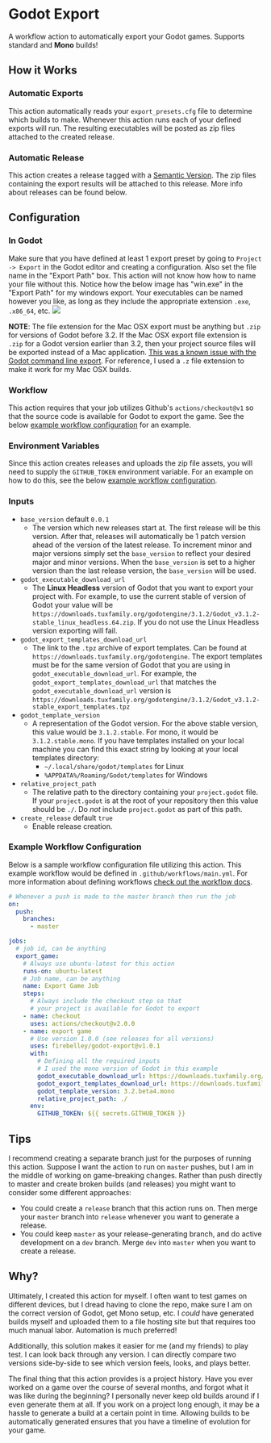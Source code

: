 # Godot Export
A workflow action to automatically export your Godot games. Supports standard and **Mono** builds!

## How it Works

### Automatic Exports
This action automatically reads your `export_presets.cfg` file to determine which builds to make. Whenever this action runs each of your defined exports will run. The resulting executables will be posted as zip files attached to the created release.

### Automatic Release
This action creates a release tagged with a [Semantic Version](https://semver.org/). The zip files containing the export results will be attached to this release. More info about releases can be found below.

## Configuration
### In Godot
Make sure that you have defined at least 1 export preset by going to `Project -> Export` in the Godot editor and creating a configuration. Also set the file name in the "Export Path" box. This action will not know how how to name your file without this. Notice how the below image has "win.exe" in the "Export Path" for my windows export. Your executables can be named however you like, as long as they include the appropriate extension `.exe`, `.x86_64`, etc.
![](docs/exports.png)

**NOTE**: The file extension for the Mac OSX export must be anything but `.zip` for versions of Godot before 3.2. If the Mac OSX export file extension is `.zip` for a Godot version earlier than 3.2, then your project source files will be exported instead of a Mac application. [This was a known issue with the Godot command line export](https://github.com/godotengine/godot/issues/23073). For reference, I used a `.z` file extension to make it work for my Mac OSX builds.

### Workflow
This action requires that your job utilizes Github's `actions/checkout@v1` so that the source code is available for Godot to export the game. See the below [example workflow configuration](#example-workflow-configuration) for an example.

### Environment Variables
Since this action creates releases and uploads the zip file assets, you will need to supply the `GITHUB_TOKEN` environment variable. For an example on how to do this, see the below [example workflow configuration](#example-workflow-configuration).


### Inputs
- `base_version` default `0.0.1`
    - The version which new releases start at. The first release will be this version. After that, releases will automatically be 1 patch version ahead of the version of the latest release. To increment minor and major versions simply set the `base_version` to reflect your desired major and minor versions. When the `base_version` is set to a higher version than the last release version, the `base_version` will be used.
- `godot_executable_download_url`
  - The **Linux Headless** version of Godot that you want to export your project with. For example, to use the current stable of version of Godot your value will be `https://downloads.tuxfamily.org/godotengine/3.1.2/Godot_v3.1.2-stable_linux_headless.64.zip`. If you do not use the Linux Headless version exporting will fail.
- `godot_export_templates_download_url`
  - The link to the `.tpz` archive of export templates. Can be found at `https://downloads.tuxfamily.org/godotengine`. The export templates must be for the same version of Godot that you are using in `godot_executable_download_url`. For example, the `godot_export_templates_download_url` that matches the `godot_executable_download_url` version is `https://downloads.tuxfamily.org/godotengine/3.1.2/Godot_v3.1.2-stable_export_templates.tpz`
- `godot_template_version`
  - A representation of the Godot version. For the above stable version, this value would be `3.1.2.stable`. For mono, it would be `3.1.2.stable.mono`. If you have templates installed on your local machine you can find this exact string by looking at your local templates directory:
    - `~/.local/share/godot/templates` for Linux
    - `%APPDATA%/Roaming/Godot/templates` for Windows
- `relative_project_path`
  - The relative path to the directory containing your `project.godot` file. If your `project.godot` is at the root of your repository then this value should be `./`. Do _not_ include `project.godot` as part of this path.
- `create_release` default `true`
  - Enable release creation.

### Example Workflow Configuration
Below is a sample workflow configuration file utilizing this action. This example workflow would be defined in `.github/workflows/main.yml`. For more information about defining workflows [check out the workflow docs](https://help.github.com/en/actions/automating-your-workflow-with-github-actions/configuring-a-workflow).

```yml
# Whenever a push is made to the master branch then run the job
on: 
  push:
    branches:
      - master

jobs:
  # job id, can be anything
  export_game:
    # Always use ubuntu-latest for this action
    runs-on: ubuntu-latest
    # Job name, can be anything
    name: Export Game Job
    steps:
      # Always include the checkout step so that 
      # your project is available for Godot to export
    - name: checkout
      uses: actions/checkout@v2.0.0
    - name: export game
      # Use version 1.0.0 (see releases for all versions)
      uses: firebelley/godot-export@v1.0.1
      with:
        # Defining all the required inputs
        # I used the mono version of Godot in this example
        godot_executable_download_url: https://downloads.tuxfamily.org/godotengine/3.2/beta4/mono/Godot_v3.2-beta4_mono_linux_headless_64.zip
        godot_export_templates_download_url: https://downloads.tuxfamily.org/godotengine/3.2/beta4/mono/Godot_v3.2-beta4_mono_export_templates.tpz
        godot_template_version: 3.2.beta4.mono
        relative_project_path: ./
      env:
        GITHUB_TOKEN: ${{ secrets.GITHUB_TOKEN }}
```

## Tips
I recommend creating a separate branch just for the purposes of running this action. Suppose I want the action to run on `master` pushes, but I am in the middle of working on game-breaking changes. Rather than push directly to master and create broken builds (and releases) you might want to consider some different approaches:
  - You could create a `release` branch that this action runs on. Then merge your `master` branch into `release` whenever you want to generate a release.
  - You could keep `master` as your release-generating branch, and do active development on a `dev` branch. Merge `dev` into `master` when you want to create a release.

## Why?
Ultimately, I created this action for myself. I often want to test games on different devices, but I dread having to clone the repo, make sure I am on the correct version of Godot, get Mono setup, etc. I _could_ have generated builds myself and uploaded them to a file hosting site but that requires too much manual labor. Automation is much preferred!

Additionally, this solution makes it easier for me (and my friends) to play test. I can look back through any version. I can directly compare two versions side-by-side to see which version feels, looks, and plays better. 

The final thing that this action provides is a project history. Have you ever worked on a game over the course of several months, and forgot what it was like during the beginning? I personally never keep old builds around if I even generate them at all. If you work on a project long enough, it may be a hassle to generate a build at a certain point in time. Allowing builds to be automatically generated ensures that you have a timeline of evolution for your game.
